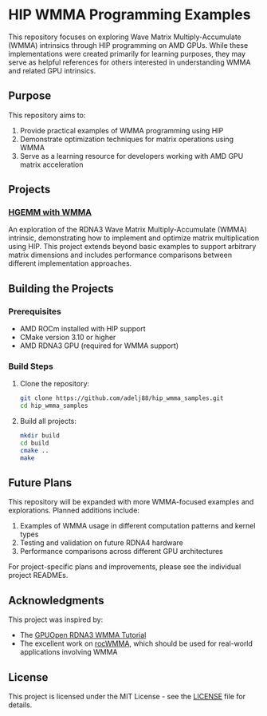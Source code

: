 # HIP WMMA Programming Examples

This repository focuses on exploring Wave Matrix Multiply-Accumulate (WMMA) intrinsics through HIP programming on AMD GPUs. While these implementations were created primarily for learning purposes, they may serve as helpful references for others interested in understanding WMMA and related GPU intrinsics.

## Purpose
This repository aims to:
1. Provide practical examples of WMMA programming using HIP
2. Demonstrate optimization techniques for matrix operations using WMMA
3. Serve as a learning resource for developers working with AMD GPU matrix acceleration

## Projects

### [HGEMM with WMMA](/hgemm)
An exploration of the RDNA3 Wave Matrix Multiply-Accumulate (WMMA) intrinsic, demonstrating how to implement and optimize matrix multiplication using HIP. This project extends beyond basic examples to support arbitrary matrix dimensions and includes performance comparisons between different implementation approaches.

## Building the Projects

### Prerequisites
- AMD ROCm installed with HIP support
- CMake version 3.10 or higher
- AMD RDNA3 GPU (required for WMMA support)

### Build Steps
1. Clone the repository:
   ```bash
   git clone https://github.com/adelj88/hip_wmma_samples.git
   cd hip_wmma_samples
   ```
2. Build all projects:
   ```bash
   mkdir build
   cd build
   cmake ..
   make
   ```

## Future Plans

This repository will be expanded with more WMMA-focused examples and explorations. Planned additions include:
1. Examples of WMMA usage in different computation patterns and kernel types
2. Testing and validation on future RDNA4 hardware
3. Performance comparisons across different GPU architectures

For project-specific plans and improvements, please see the individual project READMEs.

## Acknowledgments

This project was inspired by:
- The [GPUOpen RDNA3 WMMA Tutorial](https://gpuopen.com/learn/wmma_on_rdna3/)
- The excellent work on [rocWMMA](https://github.com/ROCm/rocWMMA), which should be used for real-world applications involving WMMA

## License

This project is licensed under the MIT License - see the [LICENSE](LICENSE) file for details.
